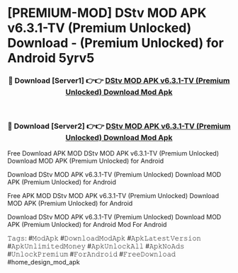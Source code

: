 # [PREMIUM-MOD] DStv MOD APK v6.3.1-TV (Premium Unlocked) Download - (Premium Unlocked) for Android 5yrv5



<div align="center">
<h3>🔴 Download [Server1] 👉👉 <a href="https://momento.my/?title=DStv_MOD_APK_v6.3.1-TV_(Premium_Unlocked)_Download">DStv MOD APK v6.3.1-TV (Premium Unlocked) Download Mod Apk</a></h3><br>

<h3>🔴 Download [Server2] 👉👉 <a href="https://momento.my/?title=DStv_MOD_APK_v6.3.1-TV_(Premium_Unlocked)_Download">DStv MOD APK v6.3.1-TV (Premium Unlocked) Download Mod Apk</a></h3>
</div>



Free Download APK MOD DStv MOD APK v6.3.1-TV (Premium Unlocked) Download MOD APK (Premium Unlocked) for Android

Download DStv MOD APK v6.3.1-TV (Premium Unlocked) Download MOD APK (Premium Unlocked) for Android

Free APK MOD DStv MOD APK v6.3.1-TV (Premium Unlocked) Download MOD APK (Premium Unlocked) for Android

Download DStv MOD APK v6.3.1-TV (Premium Unlocked) Download MOD APK (Premium Unlocked) for Android Mod For Android

𝚃𝚊𝚐𝚜: #𝙼𝚘𝚍𝙰𝚙𝚔 #𝙳𝚘𝚠𝚗𝚕𝚘𝚊𝚍𝙼𝚘𝚍𝙰𝚙𝚔 #𝙰𝚙𝚔𝙻𝚊𝚝𝚎𝚜𝚝𝚅𝚎𝚛𝚜𝚒𝚘𝚗 #𝙰𝚙𝚔𝚄𝚗𝚕𝚒𝚖𝚒𝚝𝚎𝚍𝙼𝚘𝚗𝚎𝚢 #𝙰𝚙𝚔𝚄𝚗𝚕𝚘𝚌𝚔𝙰𝚕𝚕 #𝙰𝚙𝚔𝙽𝚘𝙰𝚍𝚜 #𝚄𝚗𝚕𝚘𝚌𝚔𝙿𝚛𝚎𝚖𝚒𝚞𝚖 #𝙵𝚘𝚛𝙰𝚗𝚍𝚛𝚘𝚒𝚍 #𝙵𝚛𝚎𝚎𝙳𝚘𝚠𝚗𝚕𝚘𝚊𝚍 #home_design_mod_apk
